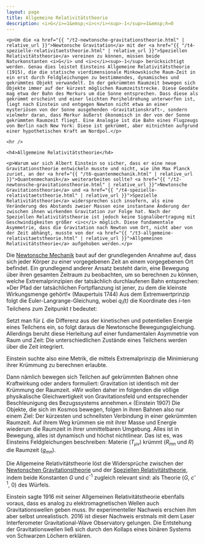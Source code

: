 ```yaml
---
layout: page
title: Allgemeine Relativitätstheorie
description: <i>G</i>=1&emsp;<i>c</i><sup>-1</sup>=1&emsp;ℏ=0
---
```


<section>

	<p>Um die <a href="{{ "/t2-newtonsche-gravitationstheorie.html" | relative_url }}">Newtonsche Gravitation</a> mit der <a href="{{ "/t4-spezielle-relativitaetstheorie.html" | relative_url }}">Speziellen Relativitätstheorie</a> vereinen zu können, müssen beide Naturkonstanten <i>G</i> und <i>c</i><sup>-1</sup> berücksichtigt werden. Genau dies leistet Einsteins Allgemeine Relativitätstheorie (1915), die die statische vierdimensionale Minkowskische Raum-Zeit in ein erst durch Feldgleichungen zu bestimmendes, dynamisches und gekrümmtes Objekt verwandelt. In der gekrümmten Raumzeit bewegen sich Objekte immer auf der kürzest möglichen Raumzeitstrecke. Diese Geodäte mag etwa der Bahn des Merkurs um die Sonne entsprechen. Dass diese als gekrümmt erscheint und einer leichten Periheldrehung unterworfen ist, liegt nach Einstein und entgegen Newton nicht etwa an einer mysteriösen von der Sonne ausgehenden ›Gravitationskraft‹, sondern vielmehr daran, dass Merkur äußerst ökonomisch in der von der Sonne gekrümmten Raumzeit fliegt. Eine Analogie ist die Bahn eines Flugzeugs von Berlin nach New York: Diese ist gekrümmt, aber mitnichten aufgrund einer hypothetischen Kraft am Nordpol.</p>

	<hr />

	<h4>Allgemeine Relativitätstheorie</h4>

	<p>Warum war sich Albert Einstein so sicher, dass er eine neue Gravitationstheorie entwickeln musste und nicht, wie ihm Max Planck zuriet, an der <a href="{{ "/t6-quantenmechanik.html" | relative_url }}">Quantenmechanik</a> weiterarbeiten sollte? <a href="{{ "/t2-newtonsche-gravitationstheorie.html" | relative_url }}">Newtonsche Gravitationstheorie</a> und <a href="{{ "/t4-spezielle-relativitaetstheorie.html" | relative_url }}">Spezielle Relativitätstheorie</a> widersprechen sich insofern, als eine Veränderung des Abstands zweier Massen eine instantane Änderung der zwischen ihnen wirkenden Gravitation zur Folge hat. Nach der Speziellen Relativitätstheorie ist jedoch keine Signalübertragung mit Geschwindigkeiten größer <i>c</i> möglich. Diese fundamentale Asymmetrie, dass die Gravitation nach Newton vom Ort, nicht aber von der Zeit abhängt, musste von der <a href="{{ "/t3-allgemeine-relativitaetstheorie.html" | relative_url }}">Allgemeinen Relativitätstheorie</a> aufgehoben werden.</p>
	
<p>Die <a href="{{ "/t1-newtonsche-mechanik.html" | relative_url }}">Newtonsche Mechanik</a> baut auf der grundlegenden Annahme auf, dass sich jeder Körper zu einer vorgegebenen Zeit an einem vorgegebenen Ort befindet. Ein grundlegend anderer Ansatz besteht darin, eine Bewegung über ihren gesamten Zeitraum zu beobachten, um so berechnen zu können, welche Extremalprinzipien der tatsächlich durchlaufenen Bahn entsprechen: »Der Pfad der tatsächlichen Fortpflanzung ist jener, zu dem die kleinste Wirkungsmenge gehört!« (Maupertuis 1744) Aus dem Extremwertprinzip folgt die Euler-Langrange-Gleichung, wobei <i>q<sub>i</sub>(t)</i> die Koordinate des <i>i</i>-ten Teilchens zum Zeitpunkt <i>t</i> bedeutet:</p>

<p>Setzt man für <i>L</i> die Differenz aus der kinetischen und potentiellen Energie eines Teilchens ein, so folgt daraus die Newtonsche Bewegungsgleichung. Allerdings beruht diese Herleitung auf einer fundamentalen Asymmetrie von Raum und Zeit: Die unterschiedlichen Zustände eines Teilchens werden über die Zeit integriert.</p>

<p>Einstein suchte also eine Metrik, die mittels Extremalprinzip die Minimierung ihrer Krümmung zu berechnen erlaubte.</p>




<p>Dann nämlich bewegen sich Teilchen auf gekrümmten Bahnen ohne Kraftwirkung oder anders formuliert: Gravitation ist identisch mit der Krümmung der Raumzeit. »Wir wollen daher im folgenden die völlige physikalische Gleichwertigkeit von Gravitationsfeld und entsprechender Beschleunigung des Bezugssystems annehmen.« (Einstein 1907) Die Objekte, die sich im Kosmos bewegen, folgen in ihren Bahnen also nur einem Ziel: Der kürzesten und schnellsten Verbindung in einer gekrümmten Raumzeit. Auf ihrem Weg krümmen sie mit ihrer Masse und Energie wiederum die Raumzeit in ihrer unmittelbaren Umgebung. Alles ist in Bewegung, alles ist dynamisch und höchst nichtlinear. Das ist es, was Einsteins Feldgleichungen beschreiben: Materie (<i>T<sub>&mu;&nu;</sub></i>) krümmt (<i>R<sub>mn</sub></i> und <i>R</i>) die Raumzeit (<i>g<sub>mn</sub></i>).</p>




<p>Die Allgemeine Relativitätstheorie löst die Widersprüche zwischen der <a href="{{ "/t2-newtonsche-gravitationstheorie.html" | relative_url }}">Newtonschen Gravitationstheorie</a> und der <a href="{{ "/t4-spezielle-relativitaetstheorie.html" | relative_url }}">Speziellen Relativitätstheorie</a>, indem beide Konstanten <i>G</i> und <i>c</i><sup>-1</sup> zugleich relevant sind: als Theorie (<i>G</i>, <i>c</i><sup>-1</sup>, 0) des Würfels.</p>

<p>Einstein sagte 1916 mit seiner Allgemeinen Relativitätstheorie ebenfalls voraus, dass es analog zu elektromagnetischen Wellen auch Gravitationswellen geben muss. Ihr experimenteller Nachweis erschien ihm aber selbst unrealistisch. 2016 ist dieser Nachweis erstmals mit dem Laser Interferometer Gravitational-Wave Observatory gelungen. Die Entstehung der Gravitationswellen ließ sich durch den Kollaps eines binären Systems von Schwarzen Löchern erklären.</p>

</section>
